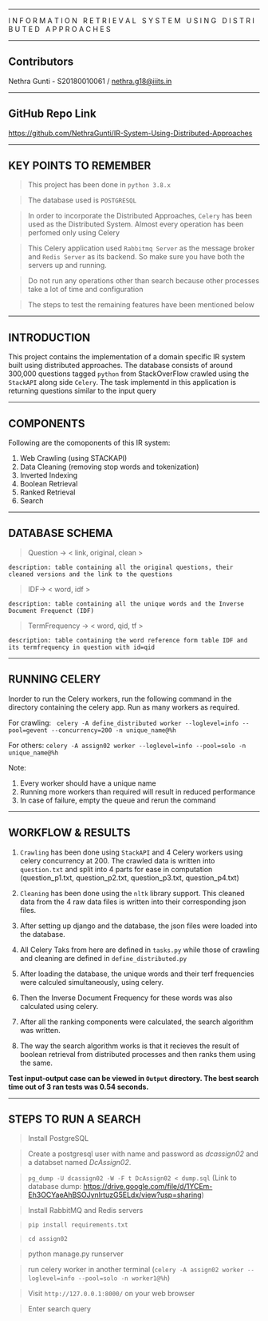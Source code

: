 _______________________________________________________________________________________________________

I N F O R M A T I O N  &nbsp;  R E T R I E V A L  &nbsp;  S Y S T E M  &nbsp;  U S I N G  &nbsp;  D I S T R I B U T E D  &nbsp;  A P P R O A C H E S
_______________________________________________________________________________________________________

Contributors
------------------------------

Nethra Gunti - S20180010061 / nethra.g18@iiits.in

------------------------------
GitHub Repo Link
------------------------------

https://github.com/NethraGunti/IR-System-Using-Distributed-Approaches

------------------------------
KEY POINTS TO REMEMBER
------------------------------

> This project has been done in `python 3.8.x`

> The database used is `POSTGRESQL`

> In order to incorporate the Distributed Approaches, `Celery` has been used as the Distributed System. Almost every operation has been perfomed only using Celery

> This Celery application used `Rabbitmq Server` as the message broker and `Redis Server` as its backend. So make sure you have both the servers up and running.

> Do not run any operations other than search because other processes take a lot of time and configuration

> The steps to test the remaining features have been mentioned below

_______________________________________________________________________________________________________

INTRODUCTION
------------------------------

This project contains the implementation of a domain specific IR system built using distributed approaches. The database consists of around 300,000 questions tagged `python` from StackOverFlow crawled using the `StackAPI` along side `Celery`. The task implementd in this application is returning questions similar to the input query

_______________________________________________________________________________________________________

COMPONENTS
------------------------------

Following are the comoponents of this IR system:

1.  Web Crawling (using STACKAPI)
2.  Data Cleaning (removing stop words and tokenization)
2.  Inverted Indexing
3.  Boolean Retrieval
4.  Ranked Retrieval
5.  Search


------------------------------
DATABASE SCHEMA
------------------------------

> Question -> < link, original, clean >

	description: table containing all the original questions, their cleaned versions and the link to the questions


> IDF-> < word, idf >

	description: table containing all the unique words and the Inverse Document Frequenct (IDF)


> TermFrequency -> < word, qid, tf >

	description: table containing the word reference form table IDF and its termfrequency in question with id=qid


------------------------------
RUNNING CELERY
------------------------------


Inorder to run the Celery workers, run the following command in the directory containing the celery app. Run as many workers as required.

For crawling:
``` celery -A define_distributed worker --loglevel=info --pool=gevent --concurrency=200 -n unique_name@%h```


For others:
``` celery -A assign02 worker --loglevel=info --pool=solo -n unique_name@%h ```

Note:
1. Every worker should have a unique name
2. Running more workers than required will result in reduced performance
3. In case of failure, empty the queue and rerun the command

_______________________________________________________________________________________________________

WORKFLOW & RESULTS
------------------------------

1. `Crawling` has been done using `StackAPI` and 4 Celery workers using celery concurrency at 200. The crawled data is written into `question.txt` and split into 4 parts for ease in computation (question_p1.txt, question_p2.txt, question_p3.txt, question_p4.txt)

2. `Cleaning` has been done using the `nltk` library support. This cleaned data from the 4 raw data files is written into their corresponding json files.

3. After setting up django and the database, the json files were loaded into the database.

4. All Celery Taks from here are defined in `tasks.py` while those of crawling and cleaning are defined in `define_distributed.py`

5. After loading the database, the unique words and their terf frequencies were calculed simultaneously, using celery.

6. Then the Inverse Document Frequency for these words was also calculated using celery.

7. After all the ranking components were calculated, the search algorithm was written.

8. The way the search algorithm works is that it recieves the result of boolean retrieval from distributed processes and then ranks them using the same.

**Test input-output case can be viewed in `Output` directory. The best search time out of 3 ran tests was 0.54 seconds.**

_______________________________________________________________________________________________________

STEPS TO RUN A SEARCH
------------------------------

> Install PostgreSQL

> Create a postgresql user with name and password as _dcassign02_ and a databset named _DcAssign02_.

> ```pg_dump -U dcassign02 -W -F t DcAssign02 < dump.sql``` (Link to database dump: https://drive.google.com/file/d/1YCEm-Eh3OCYaeAhBSOJynlrtuzG5ELdx/view?usp=sharing)

> Install RabbitMQ and Redis servers

> `pip install requirements.txt`

> `cd assign02`

> python manage.py runserver

> run celery worker in another terminal (`celery -A assign02 worker --loglevel=info --pool=solo -n worker1@%h`)

> Visit `http://127.0.0.1:8000/` on your web browser

> Enter search query